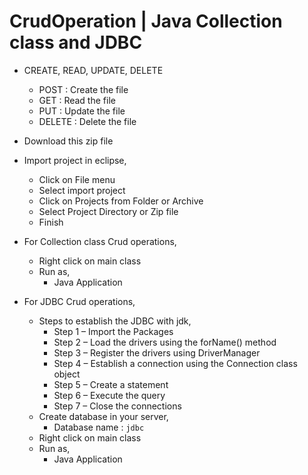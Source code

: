 # CrudOperation | Java Collection class and JDBC
- CREATE, READ, UPDATE, DELETE
  - POST : Create the file
  - GET : Read the file
  - PUT : Update the file
  - DELETE : Delete the file

- Download this zip file
- Import project in eclipse,
  - Click on File menu
  - Select import project
  - Click on Projects from Folder or Archive
  - Select Project Directory or Zip file
  - Finish
  
- For Collection class Crud operations,
  - Right click on main class
  - Run as,
    - Java Application

- For JDBC Crud operations,
  - Steps to establish the JDBC with jdk,
    - Step 1 – Import the Packages
    - Step 2 – Load the drivers using the forName() method 
    - Step 3 – Register the drivers using DriverManager 
    - Step 4 – Establish a connection using the Connection class object
    - Step 5 – Create a statement
    - Step 6 – Execute the query
    - Step 7 – Close the connections
  - Create database in your server,
    - Database name : `jdbc`
  - Right click on main class
  - Run as,
    - Java Application
